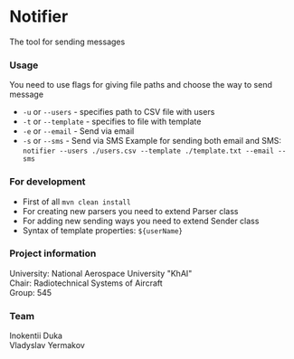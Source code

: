 # Notifier
The tool for sending messages

### Usage
You need to use flags for giving file paths and choose the way to send message
* `-u` or `--users` - specifies path to CSV file with users
* `-t` or `--template` - specifies to file with template
* `-e` or `--email` - Send via email
* `-s` or `--sms` - Send via SMS
Example for sending both email and SMS:<br>
`notifier --users ./users.csv --template ./template.txt --email --sms`

### For development
* First of all `mvn clean install`
* For creating new parsers you need to extend Parser class
* For adding new sending ways you need to extend Sender class
* Syntax of template properties: `${userName}`

### Project information
University: National Aerospace University "KhAI"<br>
Chair: Radiotechnical Systems of Aircraft<br>
Group: 545

### Team
Inokentii Duka<br>
Vladyslav Yermakov
